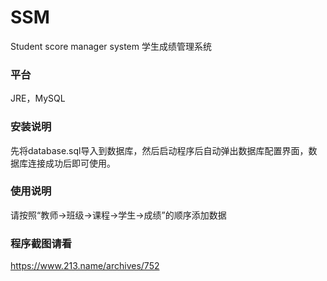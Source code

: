 # SSM
Student score manager system
学生成绩管理系统

### 平台
JRE，MySQL

### 安装说明
先将database.sql导入到数据库，然后启动程序后自动弹出数据库配置界面，数据库连接成功后即可使用。

### 使用说明
请按照“教师->班级->课程->学生->成绩”的顺序添加数据

### 程序截图请看
https://www.213.name/archives/752
